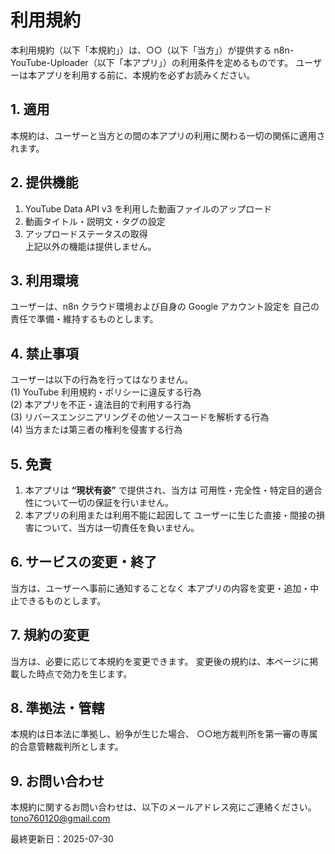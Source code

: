 # 利用規約

本利用規約（以下「本規約」）は、○○（以下「当方」）が提供する
n8n-YouTube-Uploader（以下「本アプリ」）の利用条件を定めるものです。
ユーザーは本アプリを利用する前に、本規約を必ずお読みください。

## 1. 適用
本規約は、ユーザーと当方との間の本アプリの利用に関わる一切の関係に適用されます。

## 2. 提供機能
1. YouTube Data API v3 を利用した動画ファイルのアップロード  
2. 動画タイトル・説明文・タグの設定  
3. アップロードステータスの取得  
上記以外の機能は提供しません。

## 3. 利用環境
ユーザーは、n8n クラウド環境および自身の Google アカウント設定を
自己の責任で準備・維持するものとします。

## 4. 禁止事項
ユーザーは以下の行為を行ってはなりません。  
(1) YouTube 利用規約・ポリシーに違反する行為  
(2) 本アプリを不正・違法目的で利用する行為  
(3) リバースエンジニアリングその他ソースコードを解析する行為  
(4) 当方または第三者の権利を侵害する行為

## 5. 免責
1. 本アプリは **“現状有姿”** で提供され、当方は
可用性・完全性・特定目的適合性について一切の保証を行いません。  
2. 本アプリの利用または利用不能に起因して
ユーザーに生じた直接・間接の損害について、当方は一切責任を負いません。

## 6. サービスの変更・終了
当方は、ユーザーへ事前に通知することなく
本アプリの内容を変更・追加・中止できるものとします。

## 7. 規約の変更
当方は、必要に応じて本規約を変更できます。
変更後の規約は、本ページに掲載した時点で効力を生じます。

## 8. 準拠法・管轄
本規約は日本法に準拠し、紛争が生じた場合、
○○地方裁判所を第一審の専属的合意管轄裁判所とします。

## 9. お問い合わせ
本規約に関するお問い合わせは、以下のメールアドレス宛にご連絡ください。  
tono760120@gmail.com

最終更新日：2025-07-30
